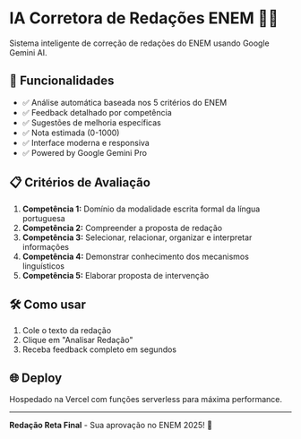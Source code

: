 # IA Corretora de Redações ENEM 🤖📝

Sistema inteligente de correção de redações do ENEM usando Google Gemini AI.

## 🚀 Funcionalidades

- ✅ Análise automática baseada nos 5 critérios do ENEM
- ✅ Feedback detalhado por competência
- ✅ Sugestões de melhoria específicas
- ✅ Nota estimada (0-1000)
- ✅ Interface moderna e responsiva
- ✅ Powered by Google Gemini Pro

## 📋 Critérios de Avaliação

1. **Competência 1:** Domínio da modalidade escrita formal da língua portuguesa
2. **Competência 2:** Compreender a proposta de redação
3. **Competência 3:** Selecionar, relacionar, organizar e interpretar informações
4. **Competência 4:** Demonstrar conhecimento dos mecanismos linguísticos
5. **Competência 5:** Elaborar proposta de intervenção

## 🛠 Como usar

1. Cole o texto da redação
2. Clique em "Analisar Redação"
3. Receba feedback completo em segundos

## 🌐 Deploy

Hospedado na Vercel com funções serverless para máxima performance.

---
**Redação Reta Final** - Sua aprovação no ENEM 2025! 🎯
